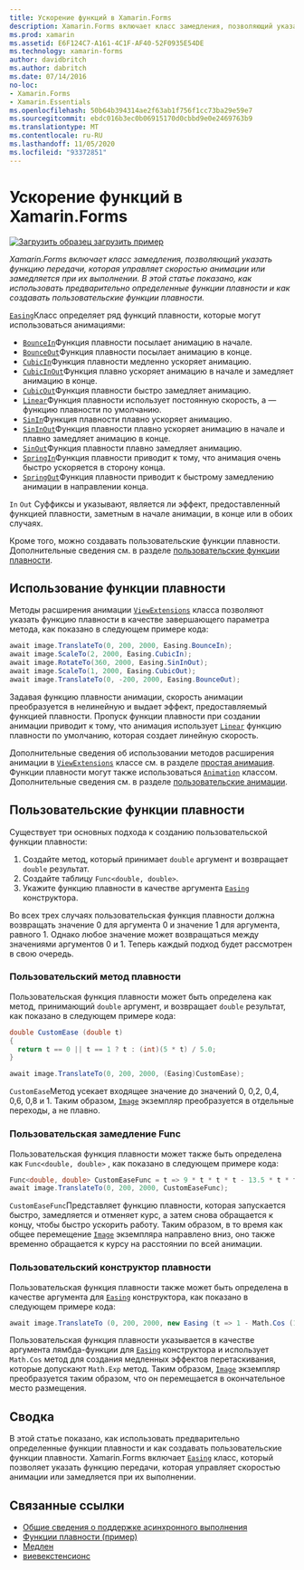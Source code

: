 ```yaml
---
title: Ускорение функций в Xamarin.Forms
description: Xamarin.Forms включает класс замедления, позволяющий указать функцию передачи, которая управляет скоростью анимации или замедляется при их выполнении. В этой статье показано, как использовать предварительно определенные функции плавности и как создавать пользовательские функции плавности.
ms.prod: xamarin
ms.assetid: E6F124C7-A161-4C1F-AF40-52F0935E54DE
ms.technology: xamarin-forms
author: davidbritch
ms.author: dabritch
ms.date: 07/14/2016
no-loc:
- Xamarin.Forms
- Xamarin.Essentials
ms.openlocfilehash: 50b64b394314ae2f63ab1f756f1cc73ba29e59e7
ms.sourcegitcommit: ebdc016b3ec0b06915170d0cbbd9e0e2469763b9
ms.translationtype: MT
ms.contentlocale: ru-RU
ms.lasthandoff: 11/05/2020
ms.locfileid: "93372851"
---
```

# <a name="easing-functions-in-no-locxamarinforms"></a>Ускорение функций в Xamarin.Forms

[![Загрузить образец](~/media/shared/download.png) загрузить пример](/samples/xamarin/xamarin-forms-samples/userinterface-animation-easing)

_Xamarin.Forms включает класс замедления, позволяющий указать функцию передачи, которая управляет скоростью анимации или замедляется при их выполнении. В этой статье показано, как использовать предварительно определенные функции плавности и как создавать пользовательские функции плавности._

[`Easing`](xref:Xamarin.Forms.Easing)Класс определяет ряд функций плавности, которые могут использоваться анимациями:

- [`BounceIn`](xref:Xamarin.Forms.Easing.BounceIn)Функция плавности посылает анимацию в начале.
- [`BounceOut`](xref:Xamarin.Forms.Easing.BounceOut)Функция плавности посылает анимацию в конце.
- [`CubicIn`](xref:Xamarin.Forms.Easing.CubicIn)Функция плавности медленно ускоряет анимацию.
- [`CubicInOut`](xref:Xamarin.Forms.Easing.CubicInOut)Функция плавно ускоряет анимацию в начале и замедляет анимацию в конце.
- [`CubicOut`](xref:Xamarin.Forms.Easing.CubicOut)Функция плавности быстро замедляет анимацию.
- [`Linear`](xref:Xamarin.Forms.Easing.Linear)Функция плавности использует постоянную скорость, а — функцию плавности по умолчанию.
- [`SinIn`](xref:Xamarin.Forms.Easing.SinIn)Функция плавности плавно ускоряет анимацию.
- [`SinInOut`](xref:Xamarin.Forms.Easing.SinInOut)Функция плавности плавно ускоряет анимацию в начале и плавно замедляет анимацию в конце.
- [`SinOut`](xref:Xamarin.Forms.Easing.SinOut)Функция плавности плавно замедляет анимацию.
- [`SpringIn`](xref:Xamarin.Forms.Easing.SpringIn)Функция плавности приводит к тому, что анимация очень быстро ускоряется в сторону конца.
- [`SpringOut`](xref:Xamarin.Forms.Easing.SpringOut)Функция плавности приводит к быстрому замедлению анимации в направлении конца.

`In` `Out` Суффиксы и указывают, является ли эффект, предоставленный функцией плавности, заметным в начале анимации, в конце или в обоих случаях.

Кроме того, можно создавать пользовательские функции плавности. Дополнительные сведения см. в разделе [пользовательские функции плавности](#custom-easing-functions).

## <a name="consuming-an-easing-function"></a>Использование функции плавности

Методы расширения анимации [`ViewExtensions`](xref:Xamarin.Forms.ViewExtensions) класса позволяют указать функцию плавности в качестве завершающего параметра метода, как показано в следующем примере кода:

```csharp
await image.TranslateTo(0, 200, 2000, Easing.BounceIn);
await image.ScaleTo(2, 2000, Easing.CubicIn);
await image.RotateTo(360, 2000, Easing.SinInOut);
await image.ScaleTo(1, 2000, Easing.CubicOut);
await image.TranslateTo(0, -200, 2000, Easing.BounceOut);
```

Задавая функцию плавности анимации, скорость анимации преобразуется в нелинейную и выдает эффект, предоставляемый функцией плавности. Пропуск функции плавности при создании анимации приводит к тому, что анимация использует [`Linear`](xref:Xamarin.Forms.Easing.Linear) функцию плавности по умолчанию, которая создает линейную скорость.

Дополнительные сведения об использовании методов расширения анимации в [`ViewExtensions`](xref:Xamarin.Forms.ViewExtensions) классе см. в разделе [простая анимация](~/xamarin-forms/user-interface/animation/simple.md). Функции плавности могут также использоваться [`Animation`](xref:Xamarin.Forms.Animation) классом. Дополнительные сведения см. в разделе [пользовательские анимации](~/xamarin-forms/user-interface/animation/custom.md).

## <a name="custom-easing-functions"></a>Пользовательские функции плавности

Существует три основных подхода к созданию пользовательской функции плавности:

1. Создайте метод, который принимает `double` аргумент и возвращает `double` результат.
1. Создайте таблицу `Func<double, double>`.
1. Укажите функцию плавности в качестве аргумента [`Easing`](xref:Xamarin.Forms.Easing) конструктора.

Во всех трех случаях пользовательская функция плавности должна возвращать значение 0 для аргумента 0 и значение 1 для аргумента, равного 1. Однако любое значение может возвращаться между значениями аргументов 0 и 1. Теперь каждый подход будет рассмотрен в свою очередь.

### <a name="custom-easing-method"></a>Пользовательский метод плавности

Пользовательская функция плавности может быть определена как метод, принимающий `double` аргумент, и возвращает `double` результат, как показано в следующем примере кода:

```csharp
double CustomEase (double t)
{
  return t == 0 || t == 1 ? t : (int)(5 * t) / 5.0;
}

await image.TranslateTo(0, 200, 2000, (Easing)CustomEase);
```

`CustomEase`Метод усекает входящее значение до значений 0, 0,2, 0,4, 0,6, 0,8 и 1. Таким образом, [`Image`](xref:Xamarin.Forms.Image) экземпляр преобразуется в отдельные переходы, а не плавно.

### <a name="custom-easing-func"></a>Пользовательская замедление Func

Пользовательская функция плавности может также быть определена как `Func<double, double>` , как показано в следующем примере кода:

```csharp
Func<double, double> CustomEaseFunc = t => 9 * t * t * t - 13.5 * t * t + 5.5 * t;
await image.TranslateTo(0, 200, 2000, CustomEaseFunc);
```

`CustomEaseFunc`Представляет функцию плавности, которая запускается быстро, замедляется и отменяет курс, а затем снова обращается к концу, чтобы быстро ускорить работу. Таким образом, в то время как общее перемещение [`Image`](xref:Xamarin.Forms.Image) экземпляра направлено вниз, оно также временно обращается к курсу на расстоянии по всей анимации.

### <a name="custom-easing-constructor"></a>Пользовательский конструктор плавности

Пользовательская функция плавности также может быть определена в качестве аргумента для [`Easing`](xref:Xamarin.Forms.Easing) конструктора, как показано в следующем примере кода:

```csharp
await image.TranslateTo (0, 200, 2000, new Easing (t => 1 - Math.Cos (10 * Math.PI * t) * Math.Exp (-5 * t)));
```

Пользовательская функция плавности указывается в качестве аргумента лямбда-функции для [`Easing`](xref:Xamarin.Forms.Easing) конструктора и использует `Math.Cos` метод для создания медленных эффектов перетаскивания, которые допускают `Math.Exp` метод. Таким образом, [`Image`](xref:Xamarin.Forms.Image) экземпляр преобразуется таким образом, что он перемещается в окончательное место размещения.

## <a name="summary"></a>Сводка

В этой статье показано, как использовать предварительно определенные функции плавности и как создавать пользовательские функции плавности. Xamarin.Forms включает [`Easing`](xref:Xamarin.Forms.Easing) класс, который позволяет указать функцию передачи, которая управляет скоростью анимации или замедляется при их выполнении.

## <a name="related-links"></a>Связанные ссылки

- [Общие сведения о поддержке асинхронного выполнения](~/cross-platform/platform/async.md)
- [Функции плавности (пример)](/samples/xamarin/xamarin-forms-samples/userinterface-animation-easing)
- [Медлен](xref:Xamarin.Forms.Easing)
- [виевекстенсионс](xref:Xamarin.Forms.ViewExtensions)